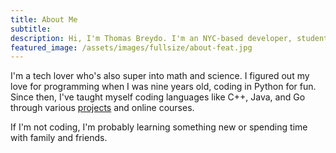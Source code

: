 ```yaml
---
title: About Me
subtitle:
description: Hi, I'm Thomas Breydo. I'm an NYC-based developer, student, and CS enthusiast. I'm a tech lover who's also super into math and science. If I'm not coding, I'm probably learning something new or spending time with family and friends.
featured_image: /assets/images/fullsize/about-feat.jpg
---
```


I'm a tech lover who's also super into math and science. I figured out my love for programming when I was nine years
old, coding in Python for fun. Since then, I've taught myself coding languages like C++, Java, and Go through various [projects](/projects/)
and online courses.

If I'm not coding, I'm probably learning something new or spending time with family and friends.
